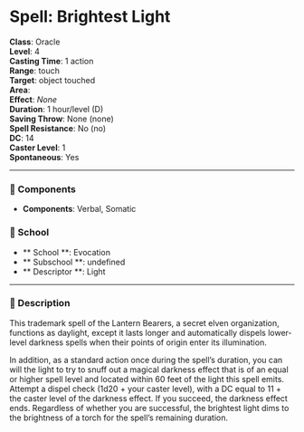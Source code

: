 
# Spell: Brightest Light
**Class**: Oracle  
**Level**: 4  
**Casting Time**: 1 action  
**Range**: touch  
**Target**: object touched  
**Area**:   
**Effect**: _None_  
**Duration**: 1 hour/level (D)  
**Saving Throw**: None (none)  
**Spell Resistance**: No (no)  
**DC**: 14  
**Caster Level**: 1  
**Spontaneous**: Yes

---

### 🔮 Components
- **Components**: Verbal, Somatic

### 🏫 School
- ** School **: Evocation
- ** Subschool **: undefined
- ** Descriptor **: Light
---

### 📜 Description
This trademark spell of the Lantern Bearers, a secret elven organization, functions as daylight, except it lasts longer and automatically dispels lower-level darkness spells when their points of origin enter its illumination.

In addition, as a standard action once during the spell’s duration, you can will the light to try to snuff out a magical darkness effect that is of an equal or higher spell level and located within 60 feet of the light this spell emits. Attempt a dispel check (1d20 + your caster level), with a DC equal to 11 + the caster level of the darkness effect. If you succeed, the darkness effect ends. Regardless of whether you are successful, the brightest light dims to the brightness of a torch for the spell’s remaining duration.
